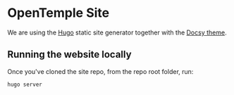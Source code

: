 # OpenTemple Site

We are using the [Hugo](https://gohugo.io/themes/installing-and-using-themes/) static site generator
together with the  [Docsy theme](https://github.com/google/docsy).

## Running the website locally

Once you've cloned the site repo, from the repo root folder, run:

```
hugo server
```
